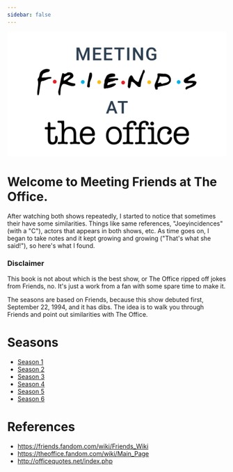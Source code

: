 ```yaml
---
sidebar: false
---
```


![Meeting Friends at The Office](./img/logo.svg)

# Welcome to Meeting Friends at The Office.

After watching both shows repeatedly, I started to notice that sometimes their
have some similarities. Things like same references, "Joeyincidences" (with a "C"),
actors that appears in both shows, etc. As time goes on, I began to take notes
and it kept growing and growing ("That's what she said!"), so here's what I found.

### Disclaimer

This book is not about which is the best show, or The Office ripped off jokes from
Friends, no. It's just a work from a fan with some spare time to make it.

The seasons are based on Friends, because this show debuted first, September 22, 1994,
and it has dibs. The idea is to walk you through Friends and point out
similarities with The Office.

# Seasons

- [Season 1](./season-1.md)
- [Season 2](./season-2.md)
- [Season 3](./season-3.md)
- [Season 4](./season-4.md)
- [Season 5](./season-5.md)
- [Season 6](./season-6.md)

# References

- <https://friends.fandom.com/wiki/Friends_Wiki>
- <https://theoffice.fandom.com/wiki/Main_Page>
- <http://officequotes.net/index.php>
